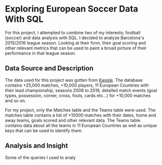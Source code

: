 # Exploring European Soccer Data With SQL
For this project, I attempted to combine two of my interests; football (soccer) and data analysis with SQL. I decided to analyze Barcelona's 2015/2016 league season. Looking at their form, their goal scoring and other relevant metrics that can be used to paint a broad picture of their performance in that league season. 

## Data Source and Description
The data used for this project was gotten from [Kaggle](https://www.kaggle.com/datasets/hugomathien/soccer). The database contains +25,000 matches, +10,000 players, 11 European Countries with their lead championship, seasons 2008 to 2016, detailed match events (goal types, possession, corner, cross, fouls, cards etc…) for +10,000 matches and so on. 

For my project, only the Matches table and the Teams table were used. The matches table contains a list of +10000 matches with their dates, home and away teams, goals scored and other relevant data. The Teams table contains data about all the teams in 11 European Countries as well as unique keys that can be used to identify them. 
 
## Analysis and Insight
Some of the queries I used to analy
